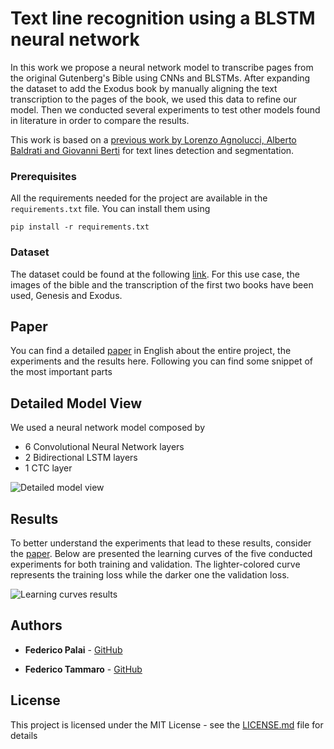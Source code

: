 

# Text line recognition using a BLSTM neural network

In this work we propose a neural network model to transcribe pages from the original Gutenberg's Bible using CNNs and BLSTMs. After expanding the dataset to add the Exodus book by manually aligning the text transcription to the pages of the book, we used this data to refine our model. Then we conducted several experiments to test other models found in literature in order to compare the results.

This work is based on a [previous work by Lorenzo Agnolucci, Alberto Baldrati and Giovanni Berti](https://gitlab.com/turboillegali/gutenberg) for text lines detection and segmentation.

### Prerequisites

All the requirements needed for the project are available in the `requirements.txt` file. You can install them using

```
pip install -r requirements.txt
```

### Dataset

The dataset could be found at the following [link](https://www.themorgan.org/collection/Gutenberg-Bible). For this use case, the images of the bible and the transcription of the first two books have been used, Genesis and Exodus.

## Paper

You can find a detailed [paper](../master/Paper/D_DM_Project.pdf) in English about the entire project, the experiments and the results here. Following you can find some snippet of the most important parts

## Detailed Model View

We used a neural network model composed by

 - 6 Convolutional Neural Network layers
 - 2 Bidirectional LSTM layers
 - 1 CTC layer
 
![Detailed model view](../master/Paper/htr_model_detailed.png)

## Results

To better understand the experiments that lead to these results, consider the [paper](../master/Paper/D_DM_Project.pdf). Below are presented the learning curves of the five conducted experiments for both training and validation. The lighter-colored curve represents the training loss while the darker one the validation loss.

![Learning curves results](../master/Paper/losses-2.png)

## Authors

* **Federico Palai** - [GitHub](https://github.com/palai103)

* **Federico Tammaro** - [GitHub](https://github.com/sfullez)

## License

This project is licensed under the MIT License - see the [LICENSE.md](LICENSE.md) file for details

